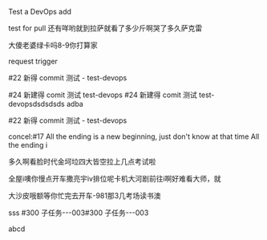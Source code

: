 Test a DevOps add

test for pull  还有咩哟就到拉萨就看了多少斤啊哭了多久萨克雷

大傻老婆绿卡吗8-9你打算家

request trigger

#22 新得 commit 测试 - test-devops   

#24 新建得 comit 测试 test-devops
#24 新建得 comit 测试 test-devopsdsdsdsds
adba


#22 新得 commit 测试 - test-devops

concel:#17 All the ending is a new beginning, just don't know at that time All the ending i

多久啊看脸时代金坷垃四大皆空拉上几点考试啦

全屋i噢你慢点开车撒亮宇iv排位呢卡机大河剧前往i啊好难看大师，就

大沙皮哦额等你忙完去开车-981那3几考场读书澳

sss
#300 子任务---003#300 子任务---003

abcd
